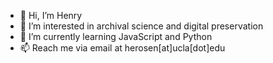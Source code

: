 - 👋 Hi, I’m Henry
- 👀 I’m interested in archival science and digital preservation
- 🌱 I’m currently learning JavaScript and Python
- 📫 Reach me via email at herosen[at]ucla[dot]edu

<!---
henry-r18/henry-r18 is a ✨ special ✨ repository because its `README.md` (this file) appears on your GitHub profile.
You can click the Preview link to take a look at your changes.
--->
